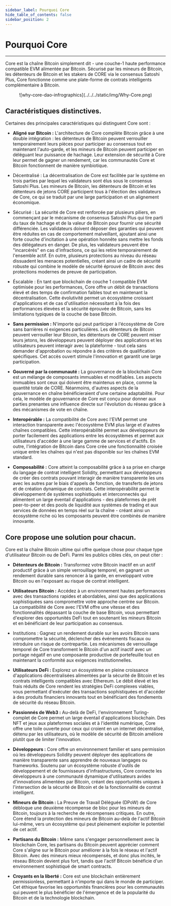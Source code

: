 ```yaml
---
sidebar_label: Pourquoi Core
hide_table_of_contents: false
sidebar_position: 2
---
```


# Pourquoi Core

---

Core est la chaîne Bitcoin simplement dit - une couche-1 haute performance compatible EVM alimentée par Bitcoin. Sécurisé par les mineurs de Bitcoin, les détenteurs de Bitcoin et les stakers de CORE via le consensus Satoshi Plus, Core fonctionne comme une plate-forme de contrats intelligents complémentaire à Bitcoin.

<p align="center">
![why-core-dao-infrographics](../../../static/img/Why-Core.png)</p>

## Caractéristiques distinctives.

Certaines des principales caractéristiques qui distinguent Core sont :

- **Aligné sur Bitcoin :** L'architecture de Core complète Bitcoin grâce à une double intégration : les détenteurs de Bitcoin peuvent verrouiller temporairement leurs pièces pour participer au consensus tout en maintenant l'auto-garde, et les mineurs de Bitcoin peuvent participer en déléguant leur puissance de hachage. Leur extension de sécurité à Core leur permet de gagner un rendement, car les communautés Core et Bitcoin fonctionnent de manière symbiotique.

- Décentralisé : La décentralisation de Core est facilitée par le système en trois parties par lequel les validateurs sont élus sous le consensus Satoshi Plus. Les mineurs de Bitcoin, les détenteurs de Bitcoin et les détenteurs de jetons CORE participent tous à l'élection des validateurs de Core, ce qui se traduit par une large participation et un alignement économique.

- Sécurisé : La sécurité de Core est renforcée par plusieurs piliers, en commençant par le mécanisme de consensus Satoshi Plus qui tire parti du taux de hachage et de la valeur de Bitcoin pour fournir une sécurité différenciée. Les validateurs doivent déposer des garanties qui peuvent être réduites en cas de comportement malveillant, ajoutant ainsi une forte couche d'incitation à une opération honnête sans mettre les fonds des délégateurs en danger. De plus, les validateurs peuvent être "incarcérés" en cas d'infractions, ce qui les retire temporairement de l'ensemble actif. En outre, plusieurs protections au niveau du réseau dissuadent les menaces potentielles, créant ainsi un cadre de sécurité robuste qui combine le modèle de sécurité éprouvé de Bitcoin avec des protections modernes de preuve de participation.

- Éscalable : En tant que blockchain de couche 1 compatible EVM optimisée pour les performances, Core offre un débit de transactions élevé et des temps de confirmation faibles tout en maintenant la décentralisation. Cette évolutivité permet un écosystème croissant d'applications et de cas d'utilisation nécessitant à la fois des performances élevées et la sécurité éprouvée de Bitcoin, sans les limitations typiques de la couche de base Bitcoin.

- **Sans permission :** N'importe qui peut participer à l'écosystème de Core sans barrières ni exigences particulières. Les détenteurs de Bitcoin peuvent verrouiller leur Bitcoin, les détenteurs de CORE peuvent miser leurs jetons, les développeurs peuvent déployer des applications et les utilisateurs peuvent interagir avec la plateforme - tout cela sans demander d'approbation ou répondre à des critères de qualification spécifiques. Cet accès ouvert stimule l'innovation et garantit une large participation.

- **Gouverné par la communauté :** La gouvernance de la blockchain Core est un mélange de composants immuables et modifiables. Les aspects immuables sont ceux qui doivent être maintenus en place, comme la quantité totale de CORE. Néanmoins, d'autres aspects de la gouvernance en chaîne bénéficieraient d'une certaine adaptabilité. Pour cela, le modèle de gouvernance de Core est conçu pour donner aux parties prenantes une influence directe sur l'évolution du réseau grâce à des mécanismes de vote en chaîne.

- **Interopérable :** La compatibilité de Core avec l'EVM permet une interaction transparente avec l'écosystème EVM plus large et d'autres chaînes compatibles. Cette interopérabilité permet aux développeurs de porter facilement des applications entre les écosystèmes et permet aux utilisateurs d'accéder à une large gamme de services et d'actifs. En outre, l'intégration de Bitcoin dans Core crée une fonctionnalité croisée unique entre les chaînes qui n'est pas disponible sur les chaînes EVM standard.

- **Composabilité :** Core atteint la composabilité grâce à sa prise en charge du langage de contrat intelligent Solidity, permettant aux développeurs de créer des contrats pouvant interagir de manière transparente les uns avec les autres par le biais d'appels de fonction, de transferts de jetons et de création dynamique de contrats. Cette interopérabilité permet le développement de systèmes sophistiqués et interconnectés qui alimentent un large éventail d'applications - des plateformes de prêt peer-to-peer et des pools de liquidité aux systèmes de trading et aux services de données en temps réel sur la chaîne - créant ainsi un écosystème riche où les composants peuvent être combinés de manière innovante.

## Core propose une solution pour chacun.

Core est la chaîne Bitcoin ultime qui offre quelque chose pour chaque type d'utilisateur Bitcoin ou de DeFi. Parmi les publics cibles clés, on peut citer :

- **Détenteurs de Bitcoin :** Transformez votre Bitcoin inactif en un actif productif grâce à un simple verrouillage temporel, en gagnant un rendement durable sans renoncer à la garde, en enveloppant votre Bitcoin ou en l'exposant au risque de contrat intelligent.

- **Utilisateurs Bitcoin :** Accédez à un environnement hautes performances avec des transactions rapides et abordables, ainsi que des applications sophistiquées sans compromettre votre approche centrée sur Bitcoin.
  La compatibilité de Core avec l'EVM offre une vitesse et des fonctionnalités dépassant la couche de base Bitcoin, vous permettant d'explorer des opportunités DeFi tout en soutenant les mineurs Bitcoin et en bénéficiant de leur participation au consensus.

- Institutions : Gagnez un rendement durable sur les avoirs Bitcoin sans compromettre la sécurité, déclencher des événements fiscaux ou introduire un risque de contrepartie. Les mécanismes de verrouillage temporel de Core transforment le Bitcoin d'un actif inactif avec un portage négatif en une composante productive de portefeuille tout en maintenant la conformité aux exigences institutionnelles.

- **Utilisateurs DeFi :** Explorez un écosystème en pleine croissance d'applications décentralisées alimentées par la sécurité de Bitcoin et les contrats intelligents compatibles avec Ethereum. Le débit élevé et les frais réduits de Core rendent les stratégies DeFi complexes viables, vous permettant d'exécuter des transactions sophistiquées et d'accéder à des produits financiers innovants tout en bénéficiant des fondements de sécurité du réseau Bitcoin.

- **Passionnés de Web3 :** Au-delà de DeFi, l'environnement Turing-complet de Core permet un large éventail d'applications blockchain. Des NFT et jeux aux plateformes sociales et à l'identité numérique, Core offre une toile ouverte pour ceux qui croient en un internet décentralisé, détenu par les utilisateurs, où le modèle de sécurité de Bitcoin améliore plutôt que de limiter l'innovation.

- **Développeurs :** Core offre un environnement familier et sans permission où les développeurs Solidity peuvent déployer des applications de manière transparente sans apprendre de nouveaux langages ou frameworks. Soutenu par un écosystème robuste d'outils de développement et de fournisseurs d'infrastructures, Core connecte les développeurs à une communauté dynamique d'utilisateurs avides d'innovations alimentées par Bitcoin, créant des opportunités uniques à l'intersection de la sécurité de Bitcoin et de la fonctionnalité de contrat intelligent.

- **Mineurs de Bitcoin :** La Preuve de Travail Déléguée (DPoW) de Core débloque une deuxième récompense de bloc pour les mineurs de Bitcoin, toujours à la recherche de récompenses critiques. En outre, Core étend la protection des mineurs de Bitcoin au-delà de l'actif Bitcoin lui-même, vers un écosystème qui peut pleinement exploiter le potentiel de cet actif.

- **Partisans du Bitcoin :** Même sans s'engager personnellement avec la blockchain Core, les partisans du Bitcoin peuvent apprécier comment Core s'aligne sur le Bitcoin pour améliorer à la fois le réseau et l'actif Bitcoin. Avec des mineurs mieux récompensés, et donc plus incités, le réseau Bitcoin devient plus fort, tandis que l'actif Bitcoin bénéficie d'un environnement sophistiqué de smart contracts.

- **Croyants en la liberté :** Core est une blockchain entièrement permissionless, permettant à n'importe qui dans le monde de participer. Cet éthique favorise les opportunités financières pour les communautés qui peuvent le plus bénéficier de l'émergence et de la popularité du Bitcoin et de la technologie blockchain.
